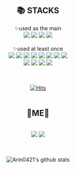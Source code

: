 <!--
**Arin0421/Arin0421** is a ✨ _special_ ✨ repository because its `README.md` (this file) appears on your GitHub profile.

Here are some ideas to get you started:
-->

<div align=center><h2>📚 STACKS</h2></div>


<div align=center>✨used as the main</div>
<div align=center> 
  <img src="https://img.shields.io/badge/java-007396?style=for-the-badge&logo=java&logoColor=white"> 
  <img src="https://img.shields.io/badge/mysql-4479A1?style=for-the-badge&logo=mysql&logoColor=white"> 
  <img src="https://img.shields.io/badge/spring-6DB33F?style=for-the-badge&logo=spring&logoColor=white"> 
  <img src="https://img.shields.io/badge/springboot-6DB33F?style=for-the-badge&logo=springboot&logoColor=white"> 
  <br>
  <br>
  
  <div align=center>✨used at least once</div>
  <img src="https://img.shields.io/badge/python-3776AB?style=for-the-badge&logo=python&logoColor=white"> 
  <img src="https://img.shields.io/badge/c-00599C?style=for-the-badge&logo=c&logoColor=white"/></a>
  <img src="https://img.shields.io/badge/html5-E34F26?style=for-the-badge&logo=html5&logoColor=white"> 
  <img src="https://img.shields.io/badge/css-1572B6?style=for-the-badge&logo=css3&logoColor=white"> 
  <img src="https://img.shields.io/badge/javascript-F7DF1E?style=for-the-badge&logo=javascript&logoColor=black"> 
  <img src="https://img.shields.io/badge/jquery-0769AD?style=for-the-badge&logo=jquery&logoColor=white">
  <img src="https://img.shields.io/badge/oracle-F80000?style=for-the-badge&logo=oracle&logoColor=white"> 
  <img src="https://img.shields.io/badge/bootstrap-7952B3?style=for-the-badge&logo=bootstrap&logoColor=white">
  <br>

  <img src="https://img.shields.io/badge/linux-FCC624?style=for-the-badge&logo=linux&logoColor=black"> 
  <img src="https://img.shields.io/badge/apache tomcat-F8DC75?style=for-the-badge&logo=apachetomcat&logoColor=white">
  <img src="https://img.shields.io/badge/github-181717?style=for-the-badge&logo=github&logoColor=white">
  <img src="https://img.shields.io/badge/fontawesome-339AF0?style=for-the-badge&logo=fontawesome&logoColor=white">
  <br>
  <br>
  <br>


[![Hits](https://hits.seeyoufarm.com/api/count/incr/badge.svg?url=https%3A%2F%2Fgithub.com%2FArin0421%2Fhit-counter&count_bg=%23FF3CB9&title_bg=%23555555&icon=&icon_color=%23E7E7E7&title=hits&edge_flat=false)](https://hits.seeyoufarm.com)
  <br>
  <br>
  <h2>🍒ME🍒</h2>
  <br>
  <img src="https://img.shields.io/badge/기술 블로그-04c07a?style=flat-badge&logo=V&logoColor=white&link=https://arinlee.tistory.com/">
  <img src="https://img.shields.io/badge/gmail-ef6452?style=flat-badge&logo=gmail&logoColor=white&link=arin980421@gmail.com">
  <br>
  <br>
  <br>
  
  ![Arin0421's github stats](https://github-readme-stats.vercel.app/api?username=Arin0421&show_icons=true)


</div>
